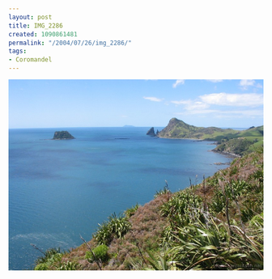 ```yaml
---
layout: post
title: IMG_2286
created: 1090861481
permalink: "/2004/07/26/img_2286/"
tags:
- Coromandel
---
```


<img src="/image/images/img_2286-761.jpg"/>

